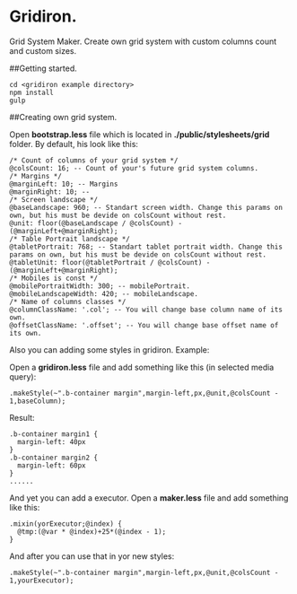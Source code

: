 Gridiron.
========

Grid System Maker. Create own grid system with custom columns count and custom sizes. 

##Getting started.

```
cd <gridiron example directory>
npm install
gulp

```

##Creating own grid system.

Open **bootstrap.less** file which is located in **./public/stylesheets/grid** folder. By default, his look like this:


```
/* Count of columns of your grid system */
@colsCount: 16; -- Count of your's future grid system columns.
/* Margins */
@marginLeft: 10; -- Margins
@marginRight: 10; -- 
/* Screen landscape */
@baseLandscape: 960; -- Standart screen width. Change this params on own, but his must be devide on colsCount without rest.
@unit: floor(@baseLandscape / @colsCount) - (@marginLeft+@marginRight);
/* Table Portrait landscape */
@tabletPortrait: 768; -- Standart tablet portrait width. Change this params on own, but his must be devide on colsCount without rest.
@tabletUnit: floor(@tabletPortrait / @colsCount) - (@marginLeft+@marginRight);
/* Mobiles is const */
@mobilePortraitWidth: 300; -- mobilePortrait.
@mobileLandscapeWidth: 420; -- mobileLandscape.
/* Name of columns classes */
@columnClassName: '.col'; -- You will change base column name of its own.
@offsetClassName: '.offset'; -- You will change base offset name of its own.
```
Also you can adding some styles in gridiron. Example:

Open a **gridiron.less** file and add something like this (in selected media query):

```
.makeStyle(~".b-container margin",margin-left,px,@unit,@colsCount - 1,baseColumn);
```
Result:
```
.b-container margin1 {
  margin-left: 40px
}
.b-container margin2 {
  margin-left: 60px
}
......
```
Аnd yet you can add a executor. Open a **maker.less** file and add something like this:

```
.mixin(yorExecutor;@index) {
  @tmp:(@var * @index)+25*(@index - 1);
}
```
And after you can use that in yor new styles:

```
.makeStyle(~".b-container margin",margin-left,px,@unit,@colsCount - 1,yourExecutor);
```
